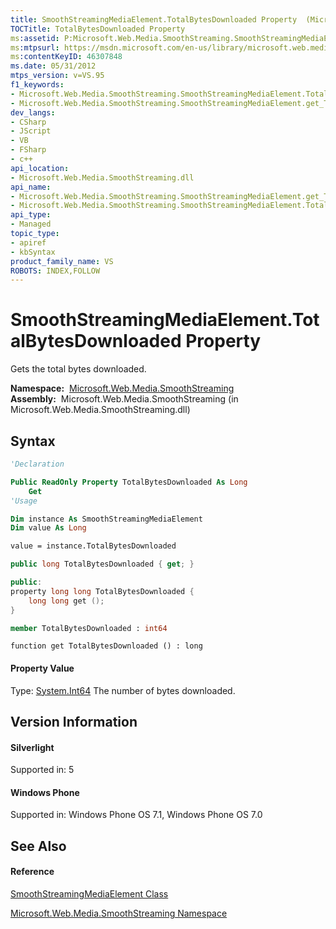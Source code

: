 ```yaml
---
title: SmoothStreamingMediaElement.TotalBytesDownloaded Property  (Microsoft.Web.Media.SmoothStreaming)
TOCTitle: TotalBytesDownloaded Property
ms:assetid: P:Microsoft.Web.Media.SmoothStreaming.SmoothStreamingMediaElement.TotalBytesDownloaded
ms:mtpsurl: https://msdn.microsoft.com/en-us/library/microsoft.web.media.smoothstreaming.smoothstreamingmediaelement.totalbytesdownloaded(v=VS.95)
ms:contentKeyID: 46307848
ms.date: 05/31/2012
mtps_version: v=VS.95
f1_keywords:
- Microsoft.Web.Media.SmoothStreaming.SmoothStreamingMediaElement.TotalBytesDownloaded
- Microsoft.Web.Media.SmoothStreaming.SmoothStreamingMediaElement.get_TotalBytesDownloaded
dev_langs:
- CSharp
- JScript
- VB
- FSharp
- c++
api_location:
- Microsoft.Web.Media.SmoothStreaming.dll
api_name:
- Microsoft.Web.Media.SmoothStreaming.SmoothStreamingMediaElement.get_TotalBytesDownloaded
- Microsoft.Web.Media.SmoothStreaming.SmoothStreamingMediaElement.TotalBytesDownloaded
api_type:
- Managed
topic_type:
- apiref
- kbSyntax
product_family_name: VS
ROBOTS: INDEX,FOLLOW
---
```


# SmoothStreamingMediaElement.TotalBytesDownloaded Property

Gets the total bytes downloaded.

**Namespace:**  [Microsoft.Web.Media.SmoothStreaming](microsoft-web-media-smoothstreaming-namespace_1.md)  
**Assembly:**  Microsoft.Web.Media.SmoothStreaming (in Microsoft.Web.Media.SmoothStreaming.dll)

## Syntax

``` vb
'Declaration

Public ReadOnly Property TotalBytesDownloaded As Long
    Get
'Usage

Dim instance As SmoothStreamingMediaElement
Dim value As Long

value = instance.TotalBytesDownloaded
```

``` csharp
public long TotalBytesDownloaded { get; }
```

``` c++
public:
property long long TotalBytesDownloaded {
    long long get ();
}
```

``` fsharp
member TotalBytesDownloaded : int64
```

``` jscript
function get TotalBytesDownloaded () : long
```

#### Property Value

Type: [System.Int64](https://msdn.microsoft.com/en-us/library/6yy583ek\(v=vs.95\))  
The number of bytes downloaded.

## Version Information

#### Silverlight

Supported in: 5  

#### Windows Phone

Supported in: Windows Phone OS 7.1, Windows Phone OS 7.0  

## See Also

#### Reference

[SmoothStreamingMediaElement Class](smoothstreamingmediaelement-class-microsoft-web-media-smoothstreaming_1.md)

[Microsoft.Web.Media.SmoothStreaming Namespace](microsoft-web-media-smoothstreaming-namespace_1.md)

